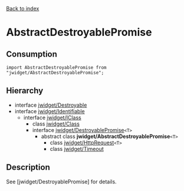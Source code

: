 [Back to index](../README.md)

# AbstractDestroyablePromise



## Consumption

	import AbstractDestroyablePromise from "jwidget/AbstractDestroyablePromise";

## Hierarchy

* interface [jwidget/Destroyable](Destroyable.md)
* interface [jwidget/Identifiable](Identifiable.md)
	* interface [jwidget/IClass](IClass.md)
		* class [jwidget/Class](Class.md)
		* interface [jwidget/DestroyablePromise](DestroyablePromise.md)`<T>`
			* abstract class **jwidget/AbstractDestroyablePromise**`<T>`
				* class [jwidget/HttpRequest](HttpRequest.md)`<T>`
				* class [jwidget/Timeout](Timeout.md)

## Description

See [jwidget/DestroyablePromise] for details.
